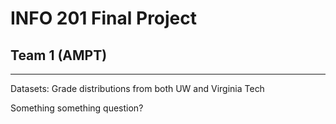 # INFO 201 Final Project
## Team 1 (AMPT)
----

Datasets: Grade distributions from both UW and Virginia Tech

Something something question?
